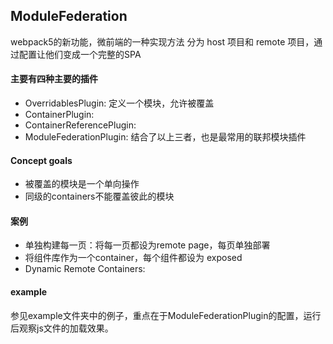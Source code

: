 ## ModuleFederation
webpack5的新功能，微前端的一种实现方法
分为 host 项目和 remote 项目，通过配置让他们变成一个完整的SPA

#### 主要有四种主要的插件
- OverridablesPlugin: 定义一个模块，允许被覆盖
- ContainerPlugin:
- ContainerReferencePlugin:
- ModuleFederationPlugin: 结合了以上三者，也是最常用的联邦模块插件

#### Concept goals
- 被覆盖的模块是一个单向操作
- 同级的containers不能覆盖彼此的模块
  

#### 案例
- 单独构建每一页：将每一页都设为remote page，每页单独部署
- 将组件库作为一个container，每个组件都设为 exposed
- Dynamic Remote Containers: 

#### example
参见example文件夹中的例子，重点在于ModuleFederationPlugin的配置，运行后观察js文件的加载效果。

